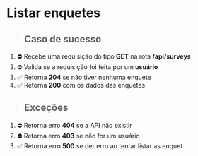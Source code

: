 # Listar enquetes

> ## Caso de sucesso

1. ⛔ Recebe uma requisição do tipo **GET** na rota **/api/surveys**
2. ⛔ Valida se a requisição foi feita por um **usuário**
3. ✅ Retorna **204** se não tiver nenhuma enquete
4. ✅ Retorna **200** com os dados das enquetes

> ## Exceções

1. ⛔ Retorna erro **404** se a API não existir
2. ⛔ Retorna erro **403** se não for um usuário
3. ✅ Retorna erro **500** se der erro ao tentar listar as enquet